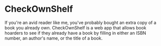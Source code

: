 # CheckOwnShelf

If you're an avid reader like me, you've probably bought an extra copy of a book you already own. CheckOwnShelf is a web app that allows book hoarders to see if they already have a book by filling in either an ISBN number, an author's name, or the title of a book. 